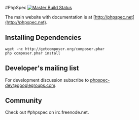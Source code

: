 #PhpSpec [![Master Build Status](https://secure.travis-ci.org/phpspec/phpspec.png?branch=master)](http://travis-ci.org/phpspec/phpspec)

The main website with documentation is at [http://phpspec.net](http://phpspec.net).

## Installing Dependencies

    wget -nc http://getcomposer.org/composer.phar
    php composer.phar install

## Developer's mailing list

For development discussion subscribe to [phpspec-dev@googlegroups.com](mailto:phpspec-dev@googlegroups.com).

## Community

Check out #phpspec on irc.freenode.net.